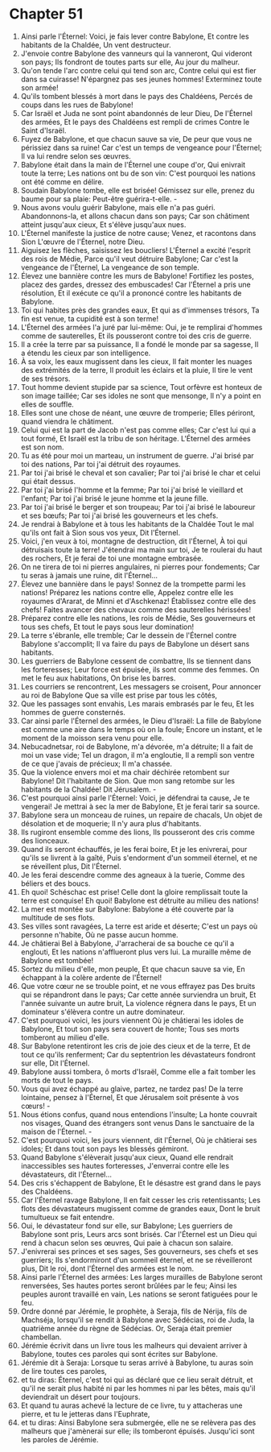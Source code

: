 # Chapter 51

1. Ainsi parle l'Éternel: Voici, je fais lever contre Babylone, Et contre les habitants de la Chaldée, Un vent destructeur.
2. J'envoie contre Babylone des vanneurs qui la vanneront, Qui videront son pays; Ils fondront de toutes parts sur elle, Au jour du malheur.
3. Qu'on tende l'arc contre celui qui tend son arc, Contre celui qui est fier dans sa cuirasse! N'épargnez pas ses jeunes hommes! Exterminez toute son armée!
4. Qu'ils tombent blessés à mort dans le pays des Chaldéens, Percés de coups dans les rues de Babylone!
5. Car Israël et Juda ne sont point abandonnés de leur Dieu, De l'Éternel des armées, Et le pays des Chaldéens est rempli de crimes Contre le Saint d'Israël.
6. Fuyez de Babylone, et que chacun sauve sa vie, De peur que vous ne périssiez dans sa ruine! Car c'est un temps de vengeance pour l'Éternel; Il va lui rendre selon ses œuvres.
7. Babylone était dans la main de l'Éternel une coupe d'or, Qui enivrait toute la terre; Les nations ont bu de son vin: C'est pourquoi les nations ont été comme en délire.
8. Soudain Babylone tombe, elle est brisée! Gémissez sur elle, prenez du baume pour sa plaie: Peut-être guérira-t-elle. -
9. Nous avons voulu guérir Babylone, mais elle n'a pas guéri. Abandonnons-la, et allons chacun dans son pays; Car son châtiment atteint jusqu'aux cieux, Et s'élève jusqu'aux nues.
10. L'Éternel manifeste la justice de notre cause; Venez, et racontons dans Sion L'œuvre de l'Éternel, notre Dieu.
11. Aiguisez les flèches, saisissez les boucliers! L'Éternel a excité l'esprit des rois de Médie, Parce qu'il veut détruire Babylone; Car c'est la vengeance de l'Éternel, La vengeance de son temple.
12. Élevez une bannière contre les murs de Babylone! Fortifiez les postes, placez des gardes, dressez des embuscades! Car l'Éternel a pris une résolution, Et il exécute ce qu'il a prononcé contre les habitants de Babylone.
13. Toi qui habites près des grandes eaux, Et qui as d'immenses trésors, Ta fin est venue, ta cupidité est à son terme!
14. L'Éternel des armées l'a juré par lui-même: Oui, je te remplirai d'hommes comme de sauterelles, Et ils pousseront contre toi des cris de guerre.
15. Il a crée la terre par sa puissance, Il a fondé le monde par sa sagesse, Il a étendu les cieux par son intelligence.
16. À sa voix, les eaux mugissent dans les cieux, Il fait monter les nuages des extrémités de la terre, Il produit les éclairs et la pluie, Il tire le vent de ses trésors.
17. Tout homme devient stupide par sa science, Tout orfèvre est honteux de son image taillée; Car ses idoles ne sont que mensonge, Il n'y a point en elles de souffle.
18. Elles sont une chose de néant, une œuvre de tromperie; Elles périront, quand viendra le châtiment.
19. Celui qui est la part de Jacob n'est pas comme elles; Car c'est lui qui a tout formé, Et Israël est la tribu de son héritage. L'Éternel des armées est son nom.
20. Tu as été pour moi un marteau, un instrument de guerre. J'ai brisé par toi des nations, Par toi j'ai détruit des royaumes.
21. Par toi j'ai brisé le cheval et son cavalier; Par toi j'ai brisé le char et celui qui était dessus.
22. Par toi j'ai brisé l'homme et la femme; Par toi j'ai brisé le vieillard et l'enfant; Par toi j'ai brisé le jeune homme et la jeune fille.
23. Par toi j'ai brisé le berger et son troupeau; Par toi j'ai brisé le laboureur et ses bœufs; Par toi j'ai brisé les gouverneurs et les chefs.
24. Je rendrai à Babylone et à tous les habitants de la Chaldée Tout le mal qu'ils ont fait à Sion sous vos yeux, Dit l'Éternel.
25. Voici, j'en veux à toi, montagne de destruction, dit l'Éternel, À toi qui détruisais toute la terre! J'étendrai ma main sur toi, Je te roulerai du haut des rochers, Et je ferai de toi une montagne embrasée.
26. On ne tirera de toi ni pierres angulaires, ni pierres pour fondements; Car tu seras à jamais une ruine, dit l'Éternel...
27. Élevez une bannière dans le pays! Sonnez de la trompette parmi les nations! Préparez les nations contre elle, Appelez contre elle les royaumes d'Ararat, de Minni et d'Aschkenaz! Établissez contre elle des chefs! Faites avancer des chevaux comme des sauterelles hérissées!
28. Préparez contre elle les nations, les rois de Médie, Ses gouverneurs et tous ses chefs, Et tout le pays sous leur domination!
29. La terre s'ébranle, elle tremble; Car le dessein de l'Éternel contre Babylone s'accomplit; Il va faire du pays de Babylone un désert sans habitants.
30. Les guerriers de Babylone cessent de combattre, Ils se tiennent dans les forteresses; Leur force est épuisée, ils sont comme des femmes. On met le feu aux habitations, On brise les barres.
31. Les courriers se rencontrent, Les messagers se croisent, Pour annoncer au roi de Babylone Que sa ville est prise par tous les côtés,
32. Que les passages sont envahis, Les marais embrasés par le feu, Et les hommes de guerre consternés.
33. Car ainsi parle l'Éternel des armées, le Dieu d'Israël: La fille de Babylone est comme une aire dans le temps où on la foule; Encore un instant, et le moment de la moisson sera venu pour elle.
34. Nebucadnetsar, roi de Babylone, m'a dévorée, m'a détruite; Il a fait de moi un vase vide; Tel un dragon, il m'a engloutie, Il a rempli son ventre de ce que j'avais de précieux; Il m'a chassée.
35. Que la violence envers moi et ma chair déchirée retombent sur Babylone! Dit l'habitante de Sion. Que mon sang retombe sur les habitants de la Chaldée! Dit Jérusalem. -
36. C'est pourquoi ainsi parle l'Éternel: Voici, je défendrai ta cause, Je te vengerai! Je mettrai à sec la mer de Babylone, Et je ferai tarir sa source.
37. Babylone sera un monceau de ruines, un repaire de chacals, Un objet de désolation et de moquerie; Il n'y aura plus d'habitants.
38. Ils rugiront ensemble comme des lions, Ils pousseront des cris comme des lionceaux.
39. Quand ils seront échauffés, je les ferai boire, Et je les enivrerai, pour qu'ils se livrent à la gaîté, Puis s'endorment d'un sommeil éternel, et ne se réveillent plus, Dit l'Éternel.
40. Je les ferai descendre comme des agneaux à la tuerie, Comme des béliers et des boucs.
41. Eh quoi! Schéschac est prise! Celle dont la gloire remplissait toute la terre est conquise! Eh quoi! Babylone est détruite au milieu des nations!
42. La mer est montée sur Babylone: Babylone a été couverte par la multitude de ses flots.
43. Ses villes sont ravagées, La terre est aride et déserte; C'est un pays où personne n'habite, Où ne passe aucun homme.
44. Je châtierai Bel à Babylone, J'arracherai de sa bouche ce qu'il a englouti, Et les nations n'afflueront plus vers lui. La muraille même de Babylone est tombée!
45. Sortez du milieu d'elle, mon peuple, Et que chacun sauve sa vie, En échappant à la colère ardente de l'Éternel!
46. Que votre cœur ne se trouble point, et ne vous effrayez pas Des bruits qui se répandront dans le pays; Car cette année surviendra un bruit, Et l'année suivante un autre bruit, La violence régnera dans le pays, Et un dominateur s'élèvera contre un autre dominateur.
47. C'est pourquoi voici, les jours viennent Où je châtierai les idoles de Babylone, Et tout son pays sera couvert de honte; Tous ses morts tomberont au milieu d'elle.
48. Sur Babylone retentiront les cris de joie des cieux et de la terre, Et de tout ce qu'ils renferment; Car du septentrion les dévastateurs fondront sur elle, Dit l'Éternel.
49. Babylone aussi tombera, ô morts d'Israël, Comme elle a fait tomber les morts de tout le pays.
50. Vous qui avez échappé au glaive, partez, ne tardez pas! De la terre lointaine, pensez à l'Éternel, Et que Jérusalem soit présente à vos cœurs! -
51. Nous étions confus, quand nous entendions l'insulte; La honte couvrait nos visages, Quand des étrangers sont venus Dans le sanctuaire de la maison de l'Éternel. -
52. C'est pourquoi voici, les jours viennent, dit l'Éternel, Où je châtierai ses idoles; Et dans tout son pays les blessés gémiront.
53. Quand Babylone s'élèverait jusqu'aux cieux, Quand elle rendrait inaccessibles ses hautes forteresses, J'enverrai contre elle les dévastateurs, dit l'Éternel...
54. Des cris s'échappent de Babylone, Et le désastre est grand dans le pays des Chaldéens.
55. Car l'Éternel ravage Babylone, Il en fait cesser les cris retentissants; Les flots des dévastateurs mugissent comme de grandes eaux, Dont le bruit tumultueux se fait entendre.
56. Oui, le dévastateur fond sur elle, sur Babylone; Les guerriers de Babylone sont pris, Leurs arcs sont brisés. Car l'Éternel est un Dieu qui rend à chacun selon ses œuvres, Qui paie à chacun son salaire.
57. J'enivrerai ses princes et ses sages, Ses gouverneurs, ses chefs et ses guerriers; Ils s'endormiront d'un sommeil éternel, et ne se réveilleront plus, Dit le roi, dont l'Éternel des armées est le nom.
58. Ainsi parle l'Éternel des armées: Les larges murailles de Babylone seront renversées, Ses hautes portes seront brûlées par le feu; Ainsi les peuples auront travaillé en vain, Les nations se seront fatiguées pour le feu.
59. Ordre donné par Jérémie, le prophète, à Seraja, fils de Nérija, fils de Machséja, lorsqu'il se rendit à Babylone avec Sédécias, roi de Juda, la quatrième année du règne de Sédécias. Or, Seraja était premier chambellan.
60. Jérémie écrivit dans un livre tous les malheurs qui devaient arriver à Babylone, toutes ces paroles qui sont écrites sur Babylone.
61. Jérémie dit à Seraja: Lorsque tu seras arrivé à Babylone, tu auras soin de lire toutes ces paroles,
62. et tu diras: Éternel, c'est toi qui as déclaré que ce lieu serait détruit, et qu'il ne serait plus habité ni par les hommes ni par les bêtes, mais qu'il deviendrait un désert pour toujours.
63. Et quand tu auras achevé la lecture de ce livre, tu y attacheras une pierre, et tu le jetteras dans l'Euphrate,
64. et tu diras: Ainsi Babylone sera submergée, elle ne se relèvera pas des malheurs que j'amènerai sur elle; ils tomberont épuisés. Jusqu'ici sont les paroles de Jérémie.


